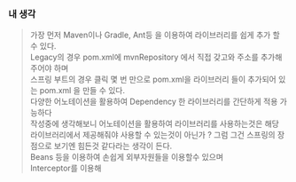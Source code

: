 ### 내 생각
> 가장 먼저 Maven이나 Gradle, Ant등 을 이용하여 라이브러리를 쉽게 추가 할 수 있다.  
> Legacy의 경우 pom.xml에 mvnRepository 에서 직접 갖고와 주소를 추가해 주어야 하며  
> 스프링 부트의 경우 클릭 몇 번 만으로 pom.xml을 라이브러리 들이 추가되어 있는 pom.xml 을 
> 만들 수 있다.  
> 다양한 어노테이션을 활용하여 Dependency 한 라이브러리를 간단하게 적용 가능하다  
> 작성중에 생각해보니 어노테이션을 활용하여 라이브러리를 사용하는것은 해당 라이브러리에서 제공해줘야 사용할 수 있는것이 아닌가 ? 그럼 그건 스프링의 장점으로 보기엔 힘든것 같다라는 생각이 든다.  
> Beans 등을 이용하여 손쉽게 외부자원들을 이용할수 있으며  
> Interceptor를 이용해 